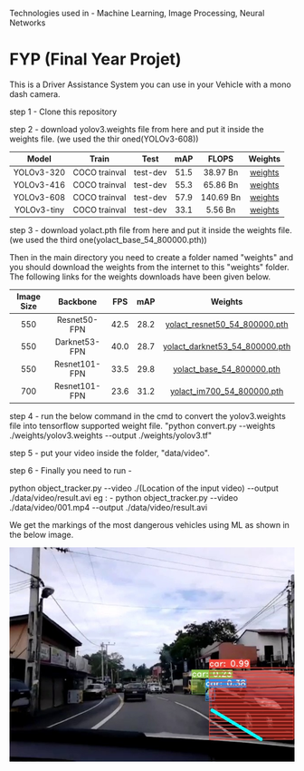 Technologies used in - Machine Learning, Image Processing, Neural Networks

# FYP (Final Year Projet)

This is a Driver Assistance System you can use in your Vehicle with a mono dash camera. 



step 1 - Clone this repository 

step 2 - download yolov3.weights file from here and put it inside the weights file. (we used the thir oned(YOLOv3-608))

|Model| Train| Test| mAP| FLOPS| Weights|
|:------------------------:|:------------------------:|:------------------------:|:------------------------:|:------------------------:|:------------------------:|
|YOLOv3-320	|COCO trainval|test-dev	|51.5|38.97 Bn|[weights](https://pjreddie.com/media/files/yolov3.weights)| 	
|YOLOv3-416|COCO trainval|test-dev |55.3|65.86 Bn|[weights](https://pjreddie.com/media/files/yolov3.weights)| 	
|YOLOv3-608|COCO trainval|test-dev |57.9|140.69 Bn|[weights](https://pjreddie.com/media/files/yolov3.weights)| 	
|YOLOv3-tiny|COCO trainval|test-dev |33.1|5.56 Bn|[weights](https://pjreddie.com/media/files/yolov3-tiny.weights)| 



step 3 - download yolact.pth file from here and put it inside the weights file. (we used the third one(yolact_base_54_800000.pth))

Then in the main directory you need to create a folder named "weights" and you should download the weights from the internet to this "weights" folder. 
The following links for the weights downloads have been given below.

|Image Size| Backbone| FPS| mAP| Weights|
|:------------------------:|:------------------------:|:------------------------:|:------------------------:|:------------------------:|
|550|Resnet50-FPN|42.5|28.2|[yolact_resnet50_54_800000.pth](https://drive.google.com/file/d/1yp7ZbbDwvMiFJEq4ptVKTYTI2VeRDXl0/view)| 	
|550|Darknet53-FPN|40.0|28.7|[yolact_darknet53_54_800000.pth](https://drive.google.com/file/d/1dukLrTzZQEuhzitGkHaGjphlmRJOjVnP/view?usp=sharing)| 	
|550|Resnet101-FPN|33.5|29.8|[yolact_base_54_800000.pth](https://drive.google.com/file/d/1UYy3dMapbH1BnmtZU4WH1zbYgOzzHHf_/view?usp=sharing)| 	
|700|Resnet101-FPN|23.6|31.2|[yolact_im700_54_800000.pth](https://drive.google.com/file/d/1lE4Lz5p25teiXV-6HdTiOJSnS7u7GBzg/view?usp=sharing)| 

step 4 - run the below command in the cmd to convert the yolov3.weights file into tensorflow supported weight file.
"python convert.py --weights ./weights/yolov3.weights --output ./weights/yolov3.tf"


step 5 - put your video inside the folder, "data/video".

step 6 - 
Finally you need to run - 

python object_tracker.py --video ./(Location of the input video) --output ./data/video/result.avi
eg : - python object_tracker.py --video ./data/video/001.mp4 --output ./data/video/result.avi

We get the markings of the most dangerous vehicles using ML as shown in the below image.

![](images/001.jpg)


